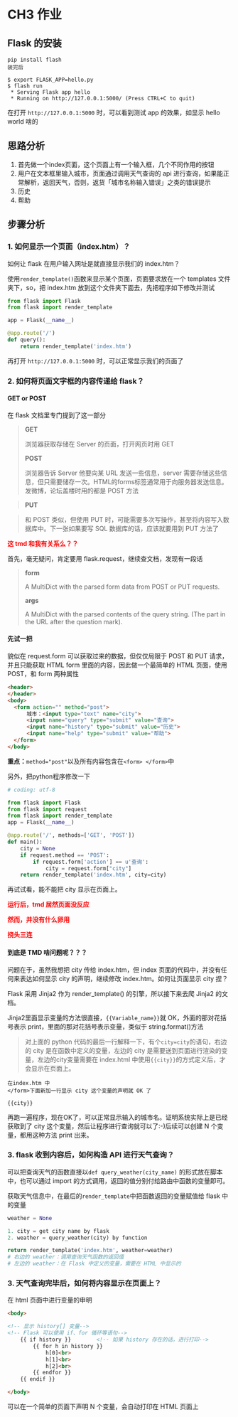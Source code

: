 # CH3 作业
## Flask 的安装
```shell
pip install flash
装完后

$ export FLASK_APP=hello.py
$ flash run
 * Serving Flask app hello
 * Running on http://127.0.0.1:5000/ (Press CTRL+C to quit)
```
在打开 `http://127.0.0.1:5000` 时，可以看到测试 app 的效果，如显示 hello world 啥的

## 思路分析
1. 首先做一个index页面，这个页面上有一个输入框，几个不同作用的按钮
2. 用户在文本框里输入城市，页面通过调用天气查询的 api 进行查询，如果能正常解析，返回天气，否则，返货「城市名称输入错误」之类的错误提示
3. 历史
4. 帮助

## 步骤分析

### 1. 如何显示一个页面（index.htm）？
如何让 flask 在用户输入网址是就直接显示我们的 index.htm？

使用`render_template()`函数来显示某个页面，页面要求放在一个 templates 文件夹下，so，把 index.htm 放到这个文件夹下面去，先把程序如下修改并测试

```python
from flask import Flask
from flask import render_template

app = Flask(__name__)

@app.route('/')
def query():
    return render_template('index.htm')
```

再打开 `http://127.0.0.1:5000` 时，可以正常显示我们的页面了

### 2. 如何将页面文字框的内容传递给 flask？
#### GET or POST
在 flask 文档里专门提到了这一部分
> **GET**
>
>浏览器获取存储在 Server 的页面，打开网页时用 GET 
>
> **POST**
> 
>浏览器告诉 Server 他要向某 URL 发送一些信息，server 需要存储这些信息，但只需要储存一次。HTML的forms标签通常用于向服务器发送信息。发微博，论坛盖楼时用的都是 POST 方法

> **PUT**

>和 POST 类似，但使用 PUT 时，可能需要多次写操作，甚至将内容写入数据库中。下一张如果要写 SQL 数据库的话，应该就要用到 PUT 方法了

<font color="red">**这 tmd 和我有关系么？？**</font>

首先，毫无疑问，肯定要用 flask.request，继续查文档，发现有一段话
> **form**
> 
> A MultiDict with the parsed form data from POST or PUT requests.
> 
> **args**
> 
> A MultiDict with the parsed contents of the query string. (The part in the URL after the question mark). 

#### 先试一把

貌似在 request.form 可以获取过来的数据，但仅仅局限于 POST 和 PUT 请求，并且只能获取 HTML form 里面的内容，因此做一个最简单的 HTML 页面，使用 POST，和 form 两种属性

```html
<header>
</header>
<body>
  <form action="" method="post">
      城市：<input type="text" name="city">
      <input name="query" type="submit" value="查询">
      <input name="history" type="submit" value="历史">
      <input name="help" type="submit" value="帮助">
  </form>
</body>


```

**重点：**`method="post"`以及所有内容包含在`<form> </form>`中

另外，把python程序修改一下

```python
# coding: utf-8

from flask import Flask
from flask import request
from flask import render_template
app = Flask(__name__)

@app.route('/', methods=['GET', 'POST'])
def main():
    city = None
    if request.method == 'POST':
        if request.form['action'] == u'查询':
            city = request.form["city"]
    return render_template('index.htm', city=city)
```


再试试看，能不能把 city 显示在页面上。

<font color="red"> **运行后，tmd 居然页面没反应** </font>

<font color="red"> **然而，并没有什么卵用** </font>

<font color="red"> **挠头三连** </font>

#### 到底是 TMD 啥问题呢？？？

问题在于，虽然我想把 city 传给 index.htm，但 index 页面的代码中，并没有任何来表达如何显示 city 的声明，继续修改 index.htm。如何让页面显示 city 捏？

Flask 采用 Jinja2 作为 render_template() 的引擎，所以接下来去爬 Jinja2 的文档。

Jinja2里面显示变量的方法很直接，` {{Variable_name}} `就 OK，外面的那对花括号表示 print，里面的那对花括号表示变量，类似于 string.format()方法

> 对上面的 python 代码的最后一行解释一下，有个`city=city`的语句，右边的 city 是在函数中定义的变量，左边的 city 是需要送到页面进行渲染的变量，左边的city变量需要在 index.html 中使用`{{city}}`的方式定义后，才会显示在页面上。

```
在index.htm 中
</form>下面新加一行显示 city 这个变量的声明就 OK 了

{{city}}
```
再跑一遍程序，现在OK了，可以正常显示输入的城市名。证明系统实际上是已经获取到了 city 这个变量，然后让程序进行查询就可以了:-)后续可以创建 N 个变量，都用这种方法 print 出来。

### 3. flask 收到内容后，如何构造 API 进行天气查询？
可以把查询天气的函数直接以`def query_weather(city_name)` 的形式放在脚本中，也可以通过 import 的方式调用，返回的值分别付给路由中函数的变量即可。

获取天气信息中，在最后的`render_template`中把函数返回的变量赋值给 flask 中的变量

```python
weather = None

1. city = get city name by flask
2. weather = query_weather(city) by function

return render_template('index.htm', weather=weather)
# 右边的 weather：调用查询天气函数的返回值
# 左边的 weather：在 Flask 中定义的变量，需要在 HTML 中显示的
```

### 3. 天气查询完毕后，如何将内容显示在页面上？
在 html 页面中进行变量的申明

```html
<body>

<!-- 显示 history[] 变量-->
<!-- Flask 可以使用 if、for 循环等语句-->
	{{ if history }}		<!-- 如果 history 存在的话，进行打印-->
		{{ for h in history }}
			h[0]<br>
			h[1]<br>
			h[2]<br>
		{{ endfor }}
	{{ endif }}

</body>
```

可以在一个简单的页面下声明 N 个变量，会自动打印在 HTML 页面上
